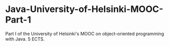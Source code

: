 # Java-University-of-Helsinki-MOOC-Part-1
Part I of the University of Helsinki's MOOC on object-oriented programming with Java. 5 ECTS.
